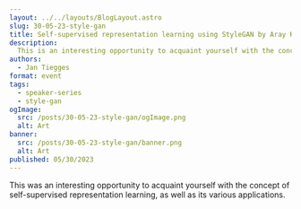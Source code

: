 ```yaml
---
layout: ../../layouts/BlogLayout.astro
slug: 30-05-23-style-gan
title: Self-supervised representation learning using StyleGAN by Aray Karjauv (DAI Labor)
description: 
  This is an interesting opportunity to acquaint yourself with the concept of self-supervised representation learning, as well as its various applications.
authors:
  - Jan Tiegges
format: event
tags:
  - speaker-series
  - style-gan
ogImage: 
  src: /posts/30-05-23-style-gan/ogImage.png
  alt: Art
banner: 
  src: /posts/30-05-23-style-gan/banner.png
  alt: Art
published: 05/30/2023
---
```


This was an interesting opportunity to acquaint yourself with the concept of self-supervised representation learning, as well as its various applications.